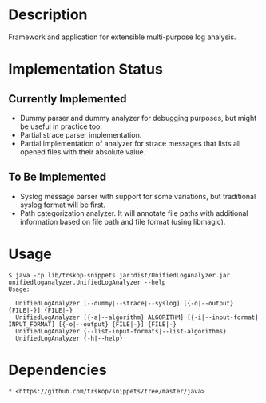 Description
===========

Framework and application for extensible multi-purpose log analysis.


Implementation Status
=====================

Currently Implemented
---------------------

* Dummy parser and dummy analyzer for debugging purposes, but might be useful
  in practice too.
* Partial strace parser implementation.
* Partial implementation of analyzer for strace messages that lists all opened
  files with their absolute value.


To Be Implemented
-----------------

* Syslog message parser with support for some variations, but traditional
  syslog format will be first.
* Path categorization analyzer. It will annotate file paths with additional
  information based on file path and file format (using libmagic).


Usage
=====

    $ java -cp lib/trskop-snippets.jar:dist/UnifiedLogAnalyzer.jar unifiedloganalyzer.UnifiedLogAnalyzer --help
    Usage:
    
      UnifiedLogAnalyzer [--dummy|--strace|--syslog] [{-o|--output} {FILE|-}] {FILE|-}
      UnifiedLogAnalyzer [{-a|--algorithm} ALGORITHM] [{-i|--input-format} INPUT_FORMAT] [{-o|--output} {FILE|-}] {FILE|-}
      UnifiedLogAnalyzer {--list-input-formats|--list-algorithms}
      UnifiedLogAnalyzer {-h|--help}


Dependencies
============

    * <https://github.com/trskop/snippets/tree/master/java>

